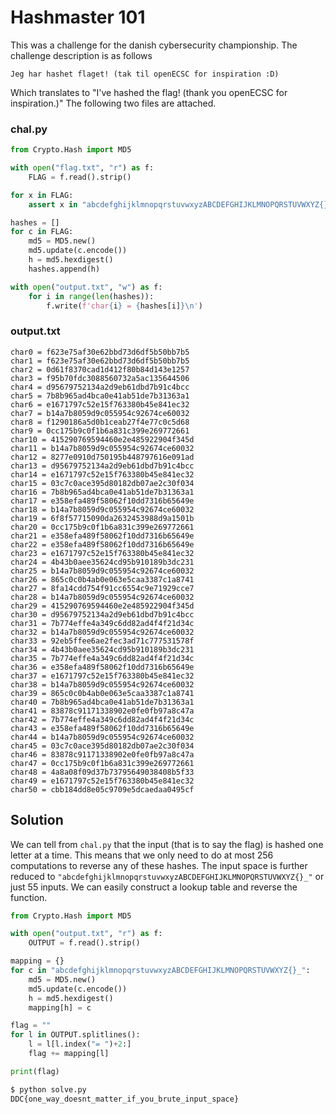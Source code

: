 # Hashmaster 101
This was a challenge for the danish cybersecurity championship. The challenge description is as follows
```
Jeg har hashet flaget! (tak til openECSC for inspiration :D)
```
Which translates to "I've hashed the flag! (thank you openECSC for inspiration.)" The following two files are attached.

### chal.py
```py
from Crypto.Hash import MD5

with open("flag.txt", "r") as f:
    FLAG = f.read().strip()

for x in FLAG:
    assert x in "abcdefghijklmnopqrstuvwxyzABCDEFGHIJKLMNOPQRSTUVWXYZ{}_"

hashes = []
for c in FLAG:
    md5 = MD5.new()
    md5.update(c.encode())
    h = md5.hexdigest()
    hashes.append(h)

with open("output.txt", "w") as f:
    for i in range(len(hashes)):
        f.write(f'char{i} = {hashes[i]}\n')
```
### output.txt
```
char0 = f623e75af30e62bbd73d6df5b50bb7b5
char1 = f623e75af30e62bbd73d6df5b50bb7b5
char2 = 0d61f8370cad1d412f80b84d143e1257
char3 = f95b70fdc3088560732a5ac135644506
char4 = d95679752134a2d9eb61dbd7b91c4bcc
char5 = 7b8b965ad4bca0e41ab51de7b31363a1
char6 = e1671797c52e15f763380b45e841ec32
char7 = b14a7b8059d9c055954c92674ce60032
char8 = f1290186a5d0b1ceab27f4e77c0c5d68
char9 = 0cc175b9c0f1b6a831c399e269772661
char10 = 415290769594460e2e485922904f345d
char11 = b14a7b8059d9c055954c92674ce60032
char12 = 8277e0910d750195b448797616e091ad
char13 = d95679752134a2d9eb61dbd7b91c4bcc
char14 = e1671797c52e15f763380b45e841ec32
char15 = 03c7c0ace395d80182db07ae2c30f034
char16 = 7b8b965ad4bca0e41ab51de7b31363a1
char17 = e358efa489f58062f10dd7316b65649e
char18 = b14a7b8059d9c055954c92674ce60032
char19 = 6f8f57715090da2632453988d9a1501b
char20 = 0cc175b9c0f1b6a831c399e269772661
char21 = e358efa489f58062f10dd7316b65649e
char22 = e358efa489f58062f10dd7316b65649e
char23 = e1671797c52e15f763380b45e841ec32
char24 = 4b43b0aee35624cd95b910189b3dc231
char25 = b14a7b8059d9c055954c92674ce60032
char26 = 865c0c0b4ab0e063e5caa3387c1a8741
char27 = 8fa14cdd754f91cc6554c9e71929cce7
char28 = b14a7b8059d9c055954c92674ce60032
char29 = 415290769594460e2e485922904f345d
char30 = d95679752134a2d9eb61dbd7b91c4bcc
char31 = 7b774effe4a349c6dd82ad4f4f21d34c
char32 = b14a7b8059d9c055954c92674ce60032
char33 = 92eb5ffee6ae2fec3ad71c777531578f
char34 = 4b43b0aee35624cd95b910189b3dc231
char35 = 7b774effe4a349c6dd82ad4f4f21d34c
char36 = e358efa489f58062f10dd7316b65649e
char37 = e1671797c52e15f763380b45e841ec32
char38 = b14a7b8059d9c055954c92674ce60032
char39 = 865c0c0b4ab0e063e5caa3387c1a8741
char40 = 7b8b965ad4bca0e41ab51de7b31363a1
char41 = 83878c91171338902e0fe0fb97a8c47a
char42 = 7b774effe4a349c6dd82ad4f4f21d34c
char43 = e358efa489f58062f10dd7316b65649e
char44 = b14a7b8059d9c055954c92674ce60032
char45 = 03c7c0ace395d80182db07ae2c30f034
char46 = 83878c91171338902e0fe0fb97a8c47a
char47 = 0cc175b9c0f1b6a831c399e269772661
char48 = 4a8a08f09d37b73795649038408b5f33
char49 = e1671797c52e15f763380b45e841ec32
char50 = cbb184dd8e05c9709e5dcaedaa0495cf
```

## Solution

We can tell from `chal.py` that the input (that is to say the flag) is hashed one letter at a time. This means that we only need to do at most 256 computations to reverse any of these hashes. The input space is further reduced to `"abcdefghijklmnopqrstuvwxyzABCDEFGHIJKLMNOPQRSTUVWXYZ{}_"` or just 55 inputs. We can easily construct a lookup table and reverse the function.

```py
from Crypto.Hash import MD5

with open("output.txt", "r") as f:
    OUTPUT = f.read().strip()

mapping = {}
for c in "abcdefghijklmnopqrstuvwxyzABCDEFGHIJKLMNOPQRSTUVWXYZ{}_":
    md5 = MD5.new()
    md5.update(c.encode())
    h = md5.hexdigest()
    mapping[h] = c

flag = ""
for l in OUTPUT.splitlines():
    l = l[l.index("= ")+2:]
    flag += mapping[l]

print(flag)
```

```sh
$ python solve.py
DDC{one_way_doesnt_matter_if_you_brute_input_space}
```